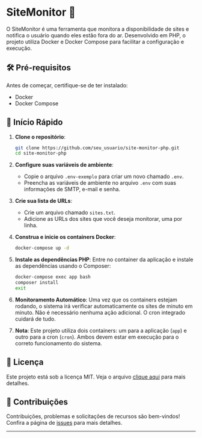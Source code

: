 
# SiteMonitor 🚀

O SiteMonitor é uma ferramenta que monitora a disponibilidade de sites e notifica o usuário quando eles estão fora do ar. Desenvolvido em PHP, o projeto utiliza Docker e Docker Compose para facilitar a configuração e execução.

## 🛠️ Pré-requisitos

Antes de começar, certifique-se de ter instalado:

- Docker
- Docker Compose

## 🚀 Início Rápido

1. **Clone o repositório**:
   ```bash
   git clone https://github.com/seu_usuario/site-monitor-php.git
   cd site-monitor-php
   ```

2. **Configure suas variáveis de ambiente**:
   - Copie o arquivo `.env-exemplo` para criar um novo chamado `.env`.
   - Preencha as variáveis de ambiente no arquivo `.env` com suas informações de SMTP, e-mail e senha.

3. **Crie sua lista de URLs**:
   - Crie um arquivo chamado `sites.txt`.
   - Adicione as URLs dos sites que você deseja monitorar, uma por linha.

4. **Construa e inicie os containers Docker**:
   ```bash
   docker-compose up -d
   ```

5. **Instale as dependências PHP**:
   Entre no container da aplicação e instale as dependências usando o Composer:
   ```bash
   docker-compose exec app bash
   composer install
   exit
   ```

6. **Monitoramento Automático**:
   Uma vez que os containers estejam rodando, o sistema irá verificar automaticamente os sites de minuto em minuto. Não é necessário nenhuma ação adicional. O cron integrado cuidará de tudo.

7. **Nota**: Este projeto utiliza dois containers: um para a aplicação (`app`) e outro para a cron (`cron`). Ambos devem estar em execução para o correto funcionamento do sistema.

## 📝 Licença

Este projeto está sob a licença MIT. Veja o arquivo [clique aqui](https://opensource.org/licenses/MIT) para mais detalhes.

## 🤝 Contribuições

Contribuições, problemas e solicitações de recursos são bem-vindos! Confira a página de [issues](https://github.com/seu_usuario/site-monitor-php/issues) para mais detalhes.

---

